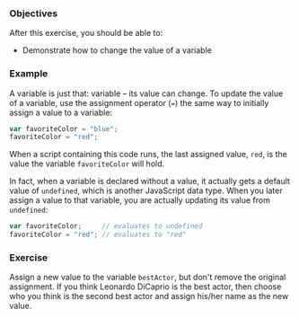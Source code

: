 <!--{ ids:[134], language:'JavaScript', type:'workshop', order: 9, name:'Variables III', description:'Change the value of a variable' }-->

### Objectives

After this exercise, you should be able to:

- Demonstrate how to change the value of a variable

### Example

A variable is just that: variable – its value can change. To update the value of a variable, use the assignment operator (`=`) the same way to initially assign a value to a variable:

```js
var favoriteColor = "blue";
favoriteColor = "red";
```

When a script containing this code runs, the last assigned value, `red`, is the value the variable `favoriteColor` will hold.

In fact, when a variable is declared without a value, it actually gets a default value of `undefined`, which is another JavaScript data type. When you later assign a value to that variable, you are actually updating its value from `undefined`:

```js
var favoriteColor;     // evaluates to undefined
favoriteColor = "red"; // evaluates to "red"
```

### Exercise

Assign a new value to the variable `bestActor`, but don't remove the original assignment. If you think Leonardo DiCaprio is the best actor, then choose who you think is the second best actor and assign his/her name as the new value.
